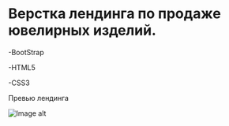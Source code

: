 

# Верстка лендинга по продаже ювелирных изделий.



-BootStrap

-HTML5
 
-CSS3


Превью лендинга

![Image alt](https://github.com/AeolusG/jewelry-store-landing-/blob/main/src/images/prev.png)
